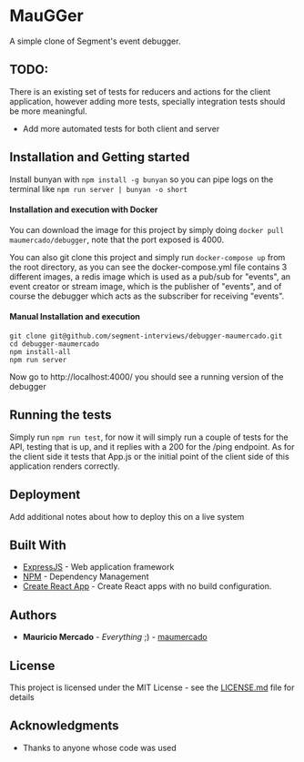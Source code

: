 # MauGGer

A simple clone of Segment's event debugger.

## TODO:

There is an existing set of tests for reducers and actions for the client application, however adding more tests,
specially integration tests should be more meaningful.

-   Add more automated tests for both client and server

## Installation and Getting started

Install bunyan with `npm install -g bunyan` so you can pipe logs on the terminal like `npm run server | bunyan -o short`

#### Installation and execution with Docker

You can download the image for this project by simply doing `docker pull maumercado/debugger`, note that the port exposed is 4000.

You can also git clone this project and simply run `docker-compose up` from the root directory, as you can see the docker-compose.yml file contains 3 different images, a redis image which is used as a pub/sub for "events", an event creator or stream image, which is the publisher of "events", and of course the debugger which acts as the subscriber for receiving "events".

#### Manual Installation and execution

```
git clone git@github.com/segment-interviews/debugger-maumercado.git
cd debugger-maumercado
npm install-all
npm run server
```

Now go to http://localhost:4000/ you should see a running version of the debugger

## Running the tests

Simply run `npm run test`, for now it will simply run a couple of tests for the API, testing that is up, and it replies with a 200 for the /ping endpoint. As for the client side it tests that App.js or the initial point of the client side of this application renders correctly.

## Deployment

Add additional notes about how to deploy this on a live system

## Built With

-   [ExpressJS](https://expressjs.com/) - Web application framework
-   [NPM](https://www.npmjs.com/) - Dependency Management
-   [Create React App](https://github.com/facebook/create-react-app) - Create React apps with no build configuration.

## Authors

-   **Mauricio Mercado** - _Everything_ ;) - [maumercado](https://github.com/maumercado)

## License

This project is licensed under the MIT License - see the [LICENSE.md](LICENSE.md) file for details

## Acknowledgments

-   Thanks to anyone whose code was used
